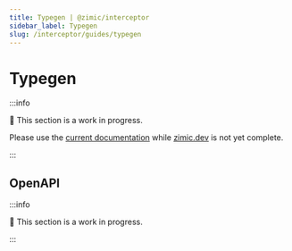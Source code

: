 ```yaml
---
title: Typegen | @zimic/interceptor
sidebar_label: Typegen
slug: /interceptor/guides/typegen
---
```


# Typegen

:::info

🚧 This section is a work in progress.

Please use the [current documentation](https://github.com/zimicjs/zimic/wiki) while [zimic.dev](/) is not yet complete.

:::

## OpenAPI

:::info

🚧 This section is a work in progress.

:::
